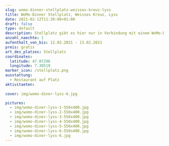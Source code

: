 ```yaml
---
slug: womo-dinner-stellplatz-weisses-kreuz-lyss
title: WoMo-Dinner Stellplatz, Weisses Kreuz, Lyss
date: 2021-02-12T11:39:08+01:00
draft: false
type: default
description: Stellplatz gibt es hier nur in Verbindung mit einem WoMo-Dinner. Oder gab es zu Coronazeiten auf jedenfall. Ob es heute noch so ist, ist ungewiss
anzahl_naechte: 1
aufenthalt_von_bis: 12.02.2021 - 13.02.2021
preis: gratis
art_des_platzes: Stellplatz
coordinates:
  latitude: 47.07296
  longitude: 7.30519
marker_icon: /stellplatz.png
ausstattung:
  - Restaurant auf Platz
aktivitaeten:
  
cover: img/womo-diner-lyss-6.jpg

pictures:
  - img/womo-diner-lyss-1-550x400.jpg
  - img/womo-diner-lyss-2-550x400.jpg
  - img/womo-diner-lyss-3-550x400.jpg
  - img/womo-diner-lyss-4-550x400.jpg
  - img/womo-diner-lyss-5-550x400.jpg
  - img/womo-diner-lyss-6-550x400.jpg
  - img/womo-diner-lyss-6.jpg
---
```

